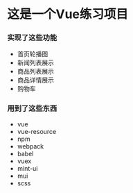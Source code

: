# 这是一个Vue练习项目

### 实现了这些功能
+ 首页轮播图
+ 新闻列表展示
+ 商品列表展示
+ 商品详情展示
+ 购物车

### 用到了这些东西
+ vue
+ vue-resource
+ npm
+ webpack
+ babel
+ vuex
+ mint-ui
+ mui
+ scss
